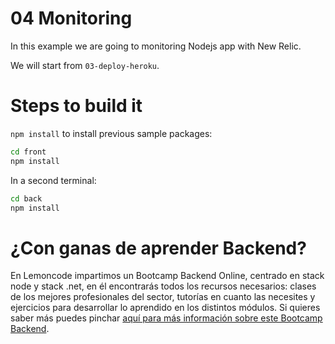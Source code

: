 # 04 Monitoring

In this example we are going to monitoring Nodejs app with New Relic.

We will start from `03-deploy-heroku`.

# Steps to build it

`npm install` to install previous sample packages:

```bash
cd front
npm install

```

In a second terminal:

```bash
cd back
npm install

```



# ¿Con ganas de aprender Backend?

En Lemoncode impartimos un Bootcamp Backend Online, centrado en stack node y stack .net, en él encontrarás todos los recursos necesarios: clases de los mejores profesionales del sector, tutorías en cuanto las necesites y ejercicios para desarrollar lo aprendido en los distintos módulos. Si quieres saber más puedes pinchar [aquí para más información sobre este Bootcamp Backend](https://lemoncode.net/bootcamp-backend#bootcamp-backend/banner).
